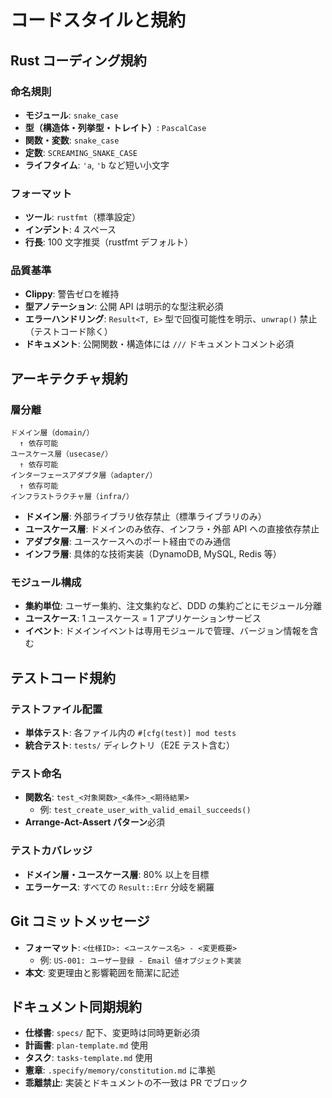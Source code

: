 # コードスタイルと規約

## Rust コーディング規約
### 命名規則
- **モジュール**: `snake_case`
- **型（構造体・列挙型・トレイト）**: `PascalCase`
- **関数・変数**: `snake_case`
- **定数**: `SCREAMING_SNAKE_CASE`
- **ライフタイム**: `'a`, `'b` など短い小文字

### フォーマット
- **ツール**: `rustfmt`（標準設定）
- **インデント**: 4 スペース
- **行長**: 100 文字推奨（rustfmt デフォルト）

### 品質基準
- **Clippy**: 警告ゼロを維持
- **型アノテーション**: 公開 API は明示的な型注釈必須
- **エラーハンドリング**: `Result<T, E>` 型で回復可能性を明示、`unwrap()` 禁止（テストコード除く）
- **ドキュメント**: 公開関数・構造体には `///` ドキュメントコメント必須

## アーキテクチャ規約
### 層分離
```
ドメイン層（domain/）
  ↑ 依存可能
ユースケース層（usecase/）
  ↑ 依存可能
インターフェースアダプタ層（adapter/）
  ↑ 依存可能
インフラストラクチャ層（infra/）
```

- **ドメイン層**: 外部ライブラリ依存禁止（標準ライブラリのみ）
- **ユースケース層**: ドメインのみ依存、インフラ・外部 API への直接依存禁止
- **アダプタ層**: ユースケースへのポート経由でのみ通信
- **インフラ層**: 具体的な技術実装（DynamoDB, MySQL, Redis 等）

### モジュール構成
- **集約単位**: ユーザー集約、注文集約など、DDD の集約ごとにモジュール分離
- **ユースケース**: 1 ユースケース = 1 アプリケーションサービス
- **イベント**: ドメインイベントは専用モジュールで管理、バージョン情報を含む

## テストコード規約
### テストファイル配置
- **単体テスト**: 各ファイル内の `#[cfg(test)] mod tests`
- **統合テスト**: `tests/` ディレクトリ（E2E テスト含む）

### テスト命名
- **関数名**: `test_<対象関数>_<条件>_<期待結果>`
  - 例: `test_create_user_with_valid_email_succeeds()`
- **Arrange-Act-Assert パターン**必須

### テストカバレッジ
- **ドメイン層・ユースケース層**: 80% 以上を目標
- **エラーケース**: すべての `Result::Err` 分岐を網羅

## Git コミットメッセージ
- **フォーマット**: `<仕様ID>: <ユースケース名> - <変更概要>`
  - 例: `US-001: ユーザー登録 - Email 値オブジェクト実装`
- **本文**: 変更理由と影響範囲を簡潔に記述

## ドキュメント同期規約
- **仕様書**: `specs/` 配下、変更時は同時更新必須
- **計画書**: `plan-template.md` 使用
- **タスク**: `tasks-template.md` 使用
- **憲章**: `.specify/memory/constitution.md` に準拠
- **乖離禁止**: 実装とドキュメントの不一致は PR でブロック
